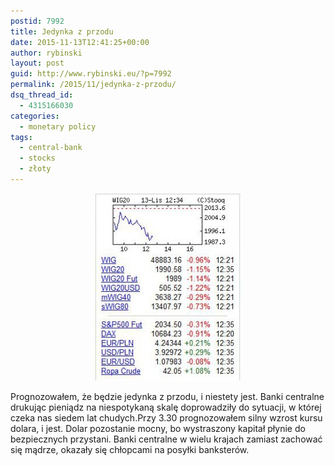 ```yaml
---
postid: 7992
title: Jedynka z przodu
date: 2015-11-13T12:41:25+00:00
author: rybinski
layout: post
guid: http://www.rybinski.eu/?p=7992
permalink: /2015/11/jedynka-z-przodu/
dsq_thread_id:
  - 4315166030
categories:
  - monetary policy
tags:
  - central-bank
  - stocks
  - złoty
---
```

<p style="text-align: center;">
  <a href="/uploads/2015/11/WIG.jpg"><img class="size-medium wp-image-7993 aligncenter" title="WIG" src="/uploads/2015/11/WIG-236x300.jpg" alt="" width="236" height="300" /></a>
</p>

Prognozowałem, że będzie jedynka z przodu, i niestety jest. Banki centralne drukując pieniądz na niespotykaną skalę doprowadziły do sytuacji, w której czeka nas siedem lat chudych.Przy 3.30 prognozowałem silny wzrost kursu dolara, i jest. Dolar pozostanie mocny, bo wystraszony kapitał płynie do bezpiecznych przystani. Banki centralne w wielu krajach zamiast zachować się mądrze, okazały się chłopcami na posyłki banksterów.
